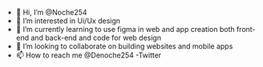 - 👋 Hi, I’m @Noche254
- 👀 I’m interested in Ui/Ux design
- 🌱 I’m currently learning to use figma in web and app creation both front-end and back-end and code for web design
- 💞️ I’m looking to collaborate on building websites and mobile apps
- 📫 How to reach me @Denoche254 -Twitter

<!---
Noche254/Noche254 is a ✨ special ✨ repository because its `README.md` (this file) appears on your GitHub profile.
You can click the Preview link to take a look at your changes.
--->

